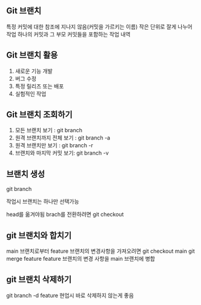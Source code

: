 ## Git 브랜치
특정 커밋에 대한 참조에 지나지 않음(커밋을 가르키는 이름)
작은 단위로 잘게 나누어 작업
하나의 커밋과 그 부모 커밋들을 포함하는 작업 내역

## Git 브랜치 활용
1. 새로운 기능 개발
2. 버그 수정
3. 특정 릴리즈 또는 배포
4. 실험적인 작업

## Git 브랜치 조회하기
1. 모든 브랜치 보기 : git branch
2. 원격 브랜치까지 전체 보기 : git branch -a
3. 원격 브랜치만 보기 : git branch -r
4. 브랜치와 마지막 커밋 보기: git branch -v

## 브랜치 생성
git branch <branch-name>

작업시 브랜치는 하나만 선택가능

head를 옮겨야됨
brach를 전환하려면
git checkout <branch-name>

## git 브랜치와 합치기
main 브랜치로부터 feature 브랜치의 변경사항을 가져오려면
git checkout main
git merge feature
feature 브랜치의 변경 사항을 main 브랜치에 병합

## git 브랜치 삭제하기
git branch -d feature
현업시 바로 삭제하지 않는게 좋음








